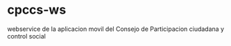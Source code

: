 # cpccs-ws
webservice de la aplicacion movil del Consejo de Participacion ciudadana y control social
